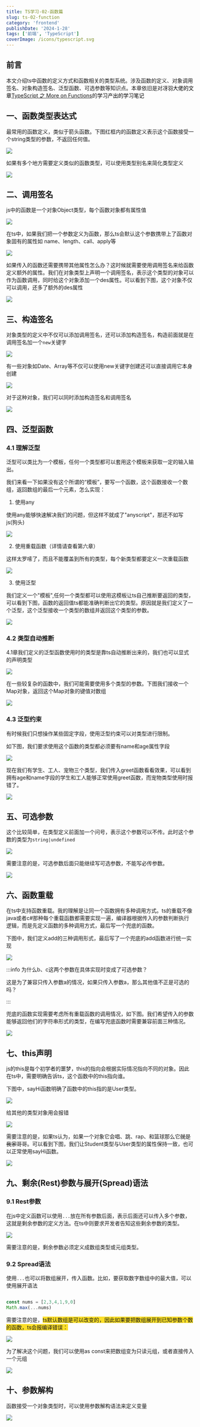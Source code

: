 ```yaml
---
title: TS学习-02-函数篇
slug: ts-02-function
category: 'frontend'
publishDate: '2024-1-28'
tags: ['前端', 'TypeScript']
coverImage: /icons/typescript.svg
---
```


## 前言

本文介绍ts中函数的定义方式和函数相关的类型系统。涉及函数的定义、对象调用签名、对象构造签名、泛型函数、可选参数等知识点。本章依旧是对<font style="color:rgb(0, 0, 0);">冴羽大佬的文章</font>[TypeScript 之 More on Functions](about:blank)的<font style="color:rgb(0, 0, 0);">学习产出的学习笔记</font>

## 一、函数类型表达式

最常用的函数定义，类似于箭头函数。下图红框内的函数定义表示这个函数接受一个string类型的参数，不返回任何值。

![](/blog/ts/0-ts-02-function.png)

如果有多个地方需要定义类似的函数类型，可以使用类型别名来简化类型定义

![](/blog/ts/1-ts-02-function.png)

## 二、调用签名

js中的函数是一个对象Object类型，每个函数对象都有属性值

![](/blog/ts/2-ts-02-function.png)

在ts中，如果我们把一个参数定义为函数，那么ts会默认这个参数携带上了函数对象固有的属性如 name、length、call、apply等

![](/blog/ts/3-ts-02-function.png)

如果传入的函数还需要携带其他属性怎么办？这时候就需要使用调用签名来给函数定义额外的属性。我们在对象类型上声明一个调用签名，表示这个类型的对象可以作为函数调用，同时给这个对象添加一个des属性。可以看到下图，这个对象不仅可以调用，还多了额外的des属性

![](/blog/ts/4-ts-02-function.png)

## 三、构造签名

对象类型的定义中不仅可以添加调用签名，还可以添加构造签名，构造前面就是在调用签名加一个`new`关键字

![](/blog/ts/5-ts-02-function.png)

有一些对象如Date、Array等不仅可以使用new关键字创建还可以直接调用它本身创建

![](/blog/ts/6-ts-02-function.png)

对于这种对象，我们可以同时添加构造签名和调用签名

![](/blog/ts/7-ts-02-function.png)

## 四、泛型函数

### 4.1 理解泛型

泛型可以类比为一个模板，任何一个类型都可以套用这个模板来获取一定的输入输出。

我们来看一下如果没有这个所谓的“模板”，要写一个函数，这个函数接收一个数组，返回数组的最后一个元素，怎么实现：

1. 使用any

使用any能够快速解决我们的问题，但这样不就成了"anyscript"，那还不如写js(狗头)

![](/blog/ts/8-ts-02-function.png)

2. 使用重载函数（详情请查看第六章）

这样太罗嗦了，而且不能覆盖到所有的类型，每个新类型都要定义一次重载函数

![](/blog/ts/9-ts-02-function.png)

3. 使用泛型

我们定义一个"模板",任何一个类型都可以使用这模板让ts自己推断要返回的类型，可以看到下图，函数的返回值ts都能准确判断出它的类型。原因就是我们定义了一个泛型，这个泛型接收一个类型的数组并返回这个类型的参数。

![](/blog/ts/10-ts-02-function.png)

### 4.2 类型自动推断

4.1章我们定义的泛型函数使用时的类型是靠ts自动推断出来的，我们也可以显式的声明类型

![](/blog/ts/11-ts-02-function.png)

在一些较复杂的函数中，我们可能需要使用多个类型的参数。下图我们接收一个Map对象，返回这个Map对象的键值对数组

![](/blog/ts/12-ts-02-function.png)

### 4.3 泛型约束

有时候我们只想操作某些固定字段，使用泛型约束可以对类型进行限制。

如下图，我们要求使用这个函数的类型都必须要有name和age属性字段

![](/blog/ts/13-ts-02-function.png)

现在我们有学生、工人、宠物三个类型，我们传入greet函数看看效果，可以看到拥有age和name字段的学生和工人能够正常使用greet函数，而宠物类型使用时报错了。

![](/blog/ts/14-ts-02-function.png)

## 五、可选参数

这个比较简单，在类型定义前面加一个问号，表示这个参数可以不传。此时这个参数的类型为`string|undefined`

![](/blog/ts/15-ts-02-function.png)

需要注意的是，可选参数后面只能继续写可选参数，不能写必传参数。

![](/blog/ts/16-ts-02-function.png)

## 六、函数重载

在ts中支持函数重载。我的理解是让同一个函数拥有多种调用方式。ts的重载不像java或者c#那种每个重载函数都需要实现一遍，编译器根据传入的参数判断执行逻辑，而是先定义函数的多种调用方式，最后写一个兜底的函数。

下图中，我们定义add的三种调用形式，最后写了一个兜底的add函数进行统一实现

![](/blog/ts/17-ts-02-function.png)

:::info
为什么b、c这两个参数在具体实现时变成了可选参数？

这是为了兼容只传入参数a的情况，如果只传入参数a，那么其他值不正是可选的吗？

:::

兜底的函数实现需要考虑所有重载函数的调用情况，如下图。我们希望传入的参数能够返回他们的字符串形式的类型，在编写兜底函数时需要兼容前面三种情况。

![](/blog/ts/18-ts-02-function.png)

## 七、this声明

js的this是每个初学者的噩梦，this的指向会根据实际情况指向不同的对象。因此在ts中，需要明确告诉ts，这个函数中的this指向谁。

下图中，sayHi函数明确了函数中的this指的是User类型。

![](/blog/ts/19-ts-02-function.png)

给其他的类型对象用会报错

![](/blog/ts/20-ts-02-function.png)

需要注意的是，如果ts认为，如果一个对象它会唱、跳、rap、和篮球那么它~~就是我家哥哥~~。可以看到下图，我们让Student类型与User类型的属性保持一致，也可以正常使用sayHi函数。

![](/blog/ts/21-ts-02-function.png)

## 九、剩余(Rest)参数与展开(Spread)语法

### 9.1 Rest参数

在js中定义函数可以使用`...`放在所有参数后面，表示后面还可以传入多个参数，这就是剩余参数的定义方法。在ts中则要求开发者告知这些剩余参数的类型。

![](/blog/ts/22-ts-02-function.png)

需要注意的是，剩余参数必须定义成数组类型或元组类型。

### 9.2 Spread语法

使用`...`也可以将数组展开，传入函数。比如，要获取数字数组中的最大值，可以使用展开语法

```typescript

const nums = [2,3,4,1,9,0]
Math.max(...nums)
```

需要注意的是，<font style="background-color:#FBDE28;">ts默认数组是可以改变的，因此如果要把数组展开到已知参数个数的函数，ts会报编译错误：</font>

![](/blog/ts/23-ts-02-function.png)

为了解决这个问题，我们可以使用as const来把数组变为只读元组，或者直接传入一个元组

![](/blog/ts/24-ts-02-function.png)

## 十、参数解构

函数接受一个对象类型时，可以使用参数解构语法来定义变量

![](/blog/ts/25-ts-02-function.png)
